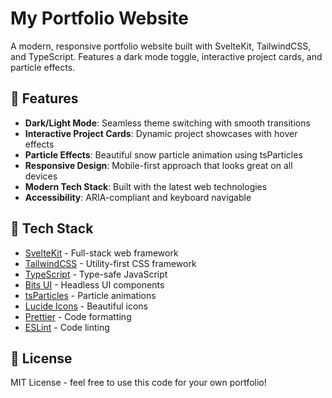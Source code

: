 # My Portfolio Website

A modern, responsive portfolio website built with SvelteKit, TailwindCSS, and TypeScript. Features a dark mode toggle, interactive project cards, and particle effects.

## 🌟 Features

- **Dark/Light Mode**: Seamless theme switching with smooth transitions
- **Interactive Project Cards**: Dynamic project showcases with hover effects
- **Particle Effects**: Beautiful snow particle animation using tsParticles
- **Responsive Design**: Mobile-first approach that looks great on all devices
- **Modern Tech Stack**: Built with the latest web technologies
- **Accessibility**: ARIA-compliant and keyboard navigable

## 🚀 Tech Stack

- [SvelteKit](https://kit.svelte.dev/) - Full-stack web framework
- [TailwindCSS](https://tailwindcss.com/) - Utility-first CSS framework
- [TypeScript](https://www.typescriptlang.org/) - Type-safe JavaScript
- [Bits UI](https://www.bits-ui.com/) - Headless UI components
- [tsParticles](https://particles.js.org/) - Particle animations
- [Lucide Icons](https://lucide.dev/) - Beautiful icons
- [Prettier](https://prettier.io/) - Code formatting
- [ESLint](https://eslint.org/) - Code linting

## 📝 License

MIT License - feel free to use this code for your own portfolio!
